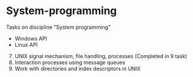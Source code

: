 # System-programming
Tasks on discipline "System programming" 

* Windows API
* Linux API
7. UNIX signal mechanism, file handling, processes (Completed in 9 task)
8. Interaction processes using message queues
9. Work with directories and index descriptors in UNIX
